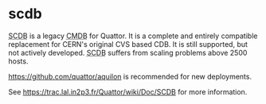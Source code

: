 scdb
====

<abbr title="Subversion Configuration DataBase">SCDB</abbr> is a legacy <abbr title="Configuration Management DataBase">CMDB</abbr> for Quattor.
It is a complete and entirely compatible replacement for CERN's original CVS based CDB.
It is still supported, but not actively developed. <abbr title="Subversion Configuration DataBase">SCDB</abbr> suffers from scaling problems above 2500 hosts.

https://github.com/quattor/aquilon is recommended for new deployments.

See https://trac.lal.in2p3.fr/Quattor/wiki/Doc/SCDB for more information.
